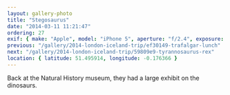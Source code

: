 ```yaml
---
layout: gallery-photo
title: "Stegosaurus"
date: "2014-03-11 11:21:47"
ordering: 27
exif: { make: "Apple", model: "iPhone 5", aperture: "f/2.4", exposure: "1/15" }
previous: "/gallery/2014-london-iceland-trip/ef30149-trafalgar-lunch"
next: "/gallery/2014-london-iceland-trip/59809e9-tyrannosaurus-rex"
location: { latitude: 51.495914, longitude: -0.176366 }
---
```


Back at the Natural History museum, they had a large exhibit on the dinosaurs.
